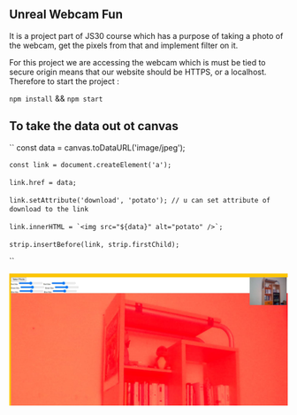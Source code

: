  ## Unreal Webcam Fun
It is a project part of JS30 course which has a purpose of taking a photo of the webcam, get the pixels from that and implement filter on it.

For this project we are accessing the webcam which is must be tied to secure origin means that our website should be HTTPS, or a localhost. Therefore to start the project :

`npm install` && `` npm start `` 

## To take the data out ot canvas 

`` 
    const data = canvas.toDataURL('image/jpeg');

    const link = document.createElement('a');

    link.href = data;

    link.setAttribute('download', 'potato'); // u can set attribute of download to the link

    link.innerHTML = `<img src="${data}" alt="potato" />`;
    
    strip.insertBefore(link, strip.firstChild);
 ``

![alt text](https://github.com/bilgedemirkaya/JS-30/blob/main/19%20Webcam%20Fun/webcam.JPG)
